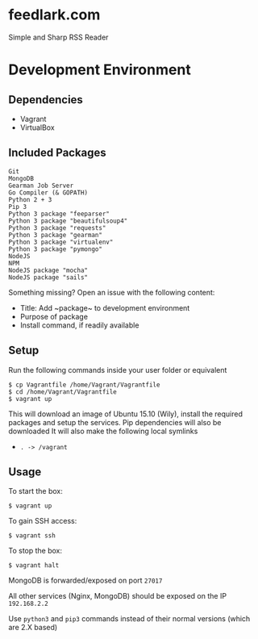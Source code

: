 # feedlark.com

Simple and Sharp RSS Reader

Development Environment
============

Dependencies
------------

- Vagrant
- VirtualBox

Included Packages
------------

	Git
	MongoDB
	Gearman Job Server
	Go Compiler (& GOPATH)
	Python 2 + 3
	Pip 3
	Python 3 package "feeparser"
	Python 3 package "beautifulsoup4"
	Python 3 package "requests"
	Python 3 package "gearman"
	Python 3 package "virtualenv"
	Python 3 package "pymongo"
	NodeJS
	NPM
	NodeJS package "mocha"
	NodeJS package "sails"
	

Something missing? Open an issue with the following content:

- Title: Add ~package~ to development environment
- Purpose of package
- Install command, if readily available

Setup
------------

Run the following commands inside your user folder or equivalent

	$ cp Vagrantfile /home/Vagrant/Vagrantfile
	$ cd /home/Vagrant/Vagrantfile
	$ vagrant up

This will download an image of Ubuntu 15.10 (Wily), install the required packages and setup the services. Pip dependencies will also be downloaded
It will also make the following local symlinks

- `. -> /vagrant`

Usage
------------

To start the box:

	$ vagrant up

To gain SSH access:

	$ vagrant ssh

To stop the box:

	$ vagrant halt

MongoDB is forwarded/exposed on port `27017`

All other services (Nginx, MongoDB) should be exposed on the IP `192.168.2.2`

Use `python3` and `pip3` commands instead of their normal versions (which are 2.X based)

